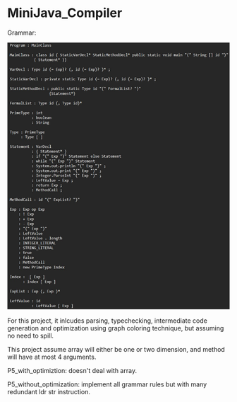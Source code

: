 # MiniJava_Compiler
Grammar:

![image](grammar.jpg)
         
For this project, it inlcudes parsing, typechecking, intermediate code generation
and optimization using graph coloring technique, but assuming no need to spill.
 
This project assume array will either be one or two dimension, and method will have at
most 4 arguments.
 
P5_with_optimiztion: doesn't deal with array. 
 
P5_without_optimization: implement all grammar rules but with many redundant ldr str instruction.
                      
